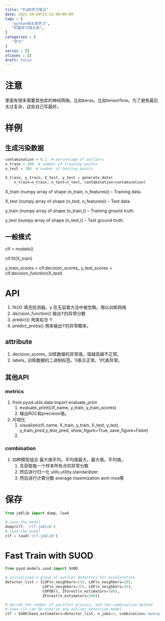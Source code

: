 ```yaml
---
title: "PyOD学习笔记"
date: 2021-10-09T15:51:08+08:00
tags : [
   "python相关库学习",
   "机器学习相关库",
]
categories : [
   "学习"
]
series : []
aliases : []
draft: false
---
```


# 注意

里面有很多需要其他库的神经网络。比如keras。比如tensorflow。为了避免最后太过复杂，这些自己写最好。

# 样例

## 生成污染数据
```python
contamination = 0.1  # percentage of outliers
n_train = 200  # number of training points
n_test = 100  # number of testing points

X_train, y_train, X_test, y_test = generate_data(
    n_train=n_train, n_test=n_test, contamination=contamination)

```
X_train (numpy array of shape (n_train, n_features)) – Training data.

X_test (numpy array of shape (n_test, n_features)) – Test data.

y_train (numpy array of shape (n_train,)) – Training ground truth.

y_test (numpy array of shape (n_test,)) – Test ground truth.


## 一般模式

clf = models()

clf.fit(X_train)

y_train_scores = clf.decision_scores_
y_test_scores = clf.decision_function(X_test)

# API

1. fit(X) 填充检测器。y 在无监督方法中被忽略。用以训练网络
2. decision_function() 输出Y的异常分数
3. predict() 用来拟合 Y
4. predict_proba() 用来输出Y的异常概率。

## attribute

1. decision_scores_ 训练数据的异常值。值越高越不正常。
2. labels_  训练数据的二进制标签。0表示正常。1代表异常。

## 其他API

### metrics
1. from pyod.utils.data import evaluate_print
   1. evaluate_print(clf_name, y_train, y_train_scores)
   2. 输出ROC和precision值。
2. 可视化
   1. visualize(clf_name, X_train, y_train, X_test, y_test, y_train_pred,y_test_pred, show_figure=True, save_figure=False)
   2. 

### combination

1. 四种模型组合 最大值平均，平均值最大。最大值。平均值。
   1. 先获取每一个样本所有点的异常分数
   2. 然后进行归一化 utils.utility.standardizer
   3. 然后进行计算分数 average maximization aom moa等



# 保存

```py
from joblib import dump, load

# save the model
dump(clf, 'clf.joblib')
# load the model
clf = load('clf.joblib')
```

# Fast Train with SUOD

```python
from pyod.models.suod import SUOD

# initialized a group of outlier detectors for acceleration
detector_list = [LOF(n_neighbors=15), LOF(n_neighbors=20),
                 LOF(n_neighbors=25), LOF(n_neighbors=35),
                 COPOD(), IForest(n_estimators=100),
                 IForest(n_estimators=200)]

# decide the number of parallel process, and the combination method
# then clf can be used as any outlier detection model
clf = SUOD(base_estimators=detector_list, n_jobs=2, combination='average', verbose=False)
```
